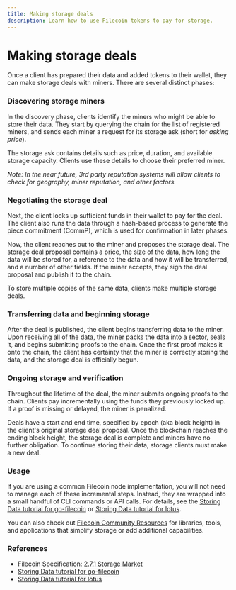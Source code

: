 ```yaml
---
title: Making storage deals
description: Learn how to use Filecoin tokens to pay for storage.
---
```


# Making storage deals

Once a client has prepared their data and added tokens to their wallet, they can make storage deals with miners. There are several distinct phases:

### Discovering storage miners

In the discovery phase, clients identify the miners who might be able to store their data. They start by querying the chain for the list of registered miners, and sends each miner a request for its storage ask (short for _asking price_).

The storage ask contains details such as price, duration, and available storage capacity. Clients use these details to choose their preferred miner.

_Note: In the near future, 3rd party reputation systems will allow clients to check for geography, miner reputation, and other factors._

### Negotiating the storage deal

Next, the client locks up sufficient funds in their wallet to pay for the deal. The client also runs the data through a hash-based process to generate the piece commitment (CommP), which is used for confirmation in later phases.

Now, the client reaches out to the miner and proposes the storage deal. The storage deal proposal contains a price, the size of the data, how long the data will be stored for, a reference to the data and how it will be transferred, and a number of other fields. If the miner accepts, they sign the deal proposal and publish it to the chain.

To store multiple copies of the same data, clients make multiple storage deals.

### Transferring data and beginning storage

After the deal is published, the client begins transferring data to the miner. Upon receiving all of the data, the miner packs the data into a [sector](https://filecoin-project.github.io/specs/#systems__filecoin_mining__sector), seals it, and begins submitting proofs to the chain. Once the first proof makes it onto the chain, the client has certainty that the miner is correctly storing the data, and the storage deal is officially begun.

### Ongoing storage and verification

Throughout the lifetime of the deal, the miner submits ongoing proofs to the chain. Clients pay incrementally using the funds they previously locked up. If a proof is missing or delayed, the miner is penalized.

Deals have a start and end time, specified by epoch (aka block height) in the client's original storage deal proposal. Once the blockchain reaches the ending block height, the storage deal is complete and miners have no further obligation. To continue storing their data, storage clients must make a new deal.

### Usage

If you are using a common Filecoin node implementation, you will not need to manage each of these incremental steps. Instead, they are wrapped into a small handful of CLI commands or API calls. For details, see the [Storing Data tutorial for go-filecoin](https://go.filecoin.io/go-filecoin-tutorial/Storing-on-Filecoin.html#table-of-contents) or [Storing Data tutorial for lotus](https://lotu.sh/en+storing-data).

You can also check out [Filecoin Community Resources](https://github.com/filecoin-project/docs/wiki#community-resources) for libraries, tools, and applications that simplify storage or add additional capabilities.

### References

- Filecoin Specification: [2.7.1 Storage Market](https://filecoin-project.github.io/specs/#systems__filecoin_markets__storage_market)
- [Storing Data tutorial for go-filecoin](https://go.filecoin.io/go-filecoin-tutorial/Storing-on-Filecoin.html#table-of-contents)
- [Storing Data tutorial for lotus](https://lotu.sh/en+storing-data)
